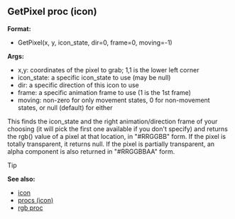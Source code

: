 ## GetPixel proc (icon)

**Format:**
+   GetPixel(x, y, icon_state, dir=0, frame=0, moving=-1)
<!-- -->
**Args:**
+   x,y: coordinates of the pixel to grab; 1,1 is the lower left corner
+   icon_state: a specific icon_state to use (may be null)
+   dir: a specific direction of this icon to use
+   frame: a specific animation frame to use (1 is the 1st frame)
+   moving: non-zero for only movement states, 0 for non-movement
    states, or null (default) for either


This finds the icon_state and the right animation/direction
frame of your choosing (it will pick the first one available if you
don\'t specify) and returns the rgb() value of a pixel at that location,
in "#RRGGBB" form. If the pixel is totally transparent, it returns
null. If the pixel is partially transparent, an alpha component is also
returned in "#RRGGBBAA" form.

> [!TIP] 
> **See also:**
> +   [icon](/ref/icon.md) 
> +   [procs (icon)](/ref/icon/proc.md) 
> +   [rgb proc](/ref/proc/rgb.md) <!-- -->